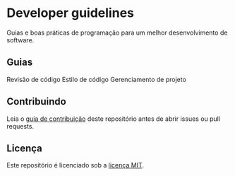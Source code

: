 # Developer guidelines

Guias e boas práticas de programação para um melhor desenvolvimento de software.

## Guias

Revisão de código
Estilo de código
Gerenciamento de projeto

## Contribuindo

Leia o [guia de contribuição](CONTRIBUTING.md) deste repositório antes de abrir issues ou pull requests.

## Licença

Este repositório é licenciado sob a [licença MIT](LICENSE).
